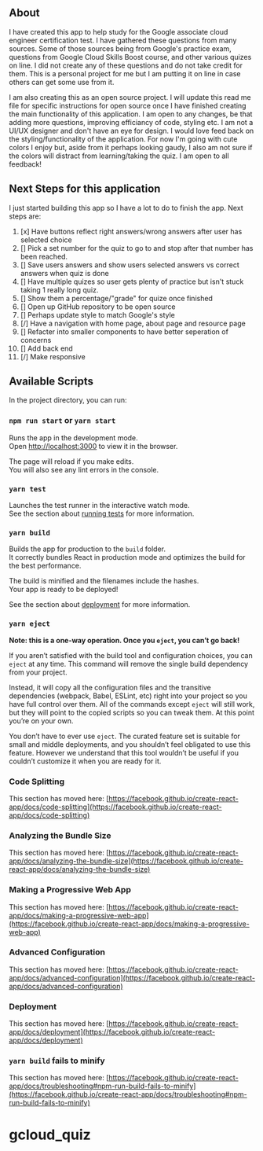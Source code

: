 ## About
I have created this app to help study for the Google associate cloud engineer certification test.  I have gathered these questions from many sources. Some of those sources being from Google's practice exam, questions from Google Cloud Skills Boost course, and other various quizes on line. I did not create any of these questions and do not take credit for them.  This is a personal project for me but I am putting it on line in case others can get some use from it. 

I am also creating this as an open source project. I will update this read me file for specific instructions for open source once I have finished creating the main functionality of this application. I am open to any changes, be that adding more questions, improving efficiancy of code, styling etc.  I am not a UI/UX designer and don't have an eye for design.  I would love feed back on the styling/functionality of the application.  For now I'm going with cute colors I enjoy but, aside from it perhaps looking gaudy, I also am not sure if the colors will distract from learning/taking the quiz. I am open to all feedback!

## Next Steps for this application
I just started building this app so I have a lot to do to finish the app. 
Next steps are:
1. [x] Have buttons reflect right answers/wrong answers after user has selected choice 
2. [] Pick a set number for the quiz to go to and stop after that number has been reached.
3. [] Save users answers and show users selected answers vs correct answers when quiz is done
4. [] Have multiple quizes so user gets plenty of practice but isn't stuck taking 1 really long quiz.
5. [] Show them a percentage/"grade" for quize once finished
6. [] Open up GitHub repository to be open source
7. [] Perhaps update style to match Google's style
8. [/] Have a navigation with home page, about page and resource page
9. [] Refacter into smaller components to have better seperation of concerns
10. [] Add back end 
11. [/] Make responsive


## Available Scripts

In the project directory, you can run:

### `npm run start` or `yarn start`

Runs the app in the development mode.\
Open [http://localhost:3000](http://localhost:3000) to view it in the browser.

The page will reload if you make edits.\
You will also see any lint errors in the console.

### `yarn test`

Launches the test runner in the interactive watch mode.\
See the section about [running tests](https://facebook.github.io/create-react-app/docs/running-tests) for more information.

### `yarn build`

Builds the app for production to the `build` folder.\
It correctly bundles React in production mode and optimizes the build for the best performance.

The build is minified and the filenames include the hashes.\
Your app is ready to be deployed!

See the section about [deployment](https://facebook.github.io/create-react-app/docs/deployment) for more information.

### `yarn eject`

**Note: this is a one-way operation. Once you `eject`, you can’t go back!**

If you aren’t satisfied with the build tool and configuration choices, you can `eject` at any time. This command will remove the single build dependency from your project.

Instead, it will copy all the configuration files and the transitive dependencies (webpack, Babel, ESLint, etc) right into your project so you have full control over them. All of the commands except `eject` will still work, but they will point to the copied scripts so you can tweak them. At this point you’re on your own.

You don’t have to ever use `eject`. The curated feature set is suitable for small and middle deployments, and you shouldn’t feel obligated to use this feature. However we understand that this tool wouldn’t be useful if you couldn’t customize it when you are ready for it.

### Code Splitting

This section has moved here: [https://facebook.github.io/create-react-app/docs/code-splitting](https://facebook.github.io/create-react-app/docs/code-splitting)

### Analyzing the Bundle Size

This section has moved here: [https://facebook.github.io/create-react-app/docs/analyzing-the-bundle-size](https://facebook.github.io/create-react-app/docs/analyzing-the-bundle-size)

### Making a Progressive Web App

This section has moved here: [https://facebook.github.io/create-react-app/docs/making-a-progressive-web-app](https://facebook.github.io/create-react-app/docs/making-a-progressive-web-app)

### Advanced Configuration

This section has moved here: [https://facebook.github.io/create-react-app/docs/advanced-configuration](https://facebook.github.io/create-react-app/docs/advanced-configuration)

### Deployment

This section has moved here: [https://facebook.github.io/create-react-app/docs/deployment](https://facebook.github.io/create-react-app/docs/deployment)

### `yarn build` fails to minify

This section has moved here: [https://facebook.github.io/create-react-app/docs/troubleshooting#npm-run-build-fails-to-minify](https://facebook.github.io/create-react-app/docs/troubleshooting#npm-run-build-fails-to-minify)
# gcloud_quiz
